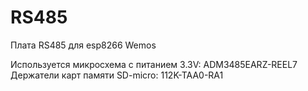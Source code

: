 # RS485
Плата RS485 для esp8266 Wemos 

Используется микросхема с питанием 3.3V: ADM3485EARZ-REEL7
Держатели карт памяти SD-micro: 112K-TAA0-RA1
